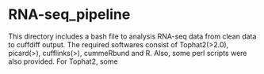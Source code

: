 # RNA-seq_pipeline
This directory includes a bash file to analysis RNA-seq data from clean data to cuffdiff output. The required softwares consist of Tophat2(>2.0), picard(>), cufflinks(>), cummeRbund and R. Also, some perl scripts were also provided.
For Tophat2, some 
